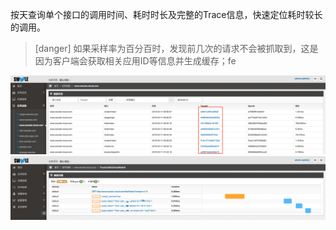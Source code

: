 按天查询单个接口的调用时间、耗时时长及完整的Trace信息，快速定位耗时较长的调用。

>[danger] 如果采样率为百分百时，发现前几次的请求不会被抓取到，这是因为客户端会获取相关应用ID等信息并生成缓存；fe

![](images/screenshot_1565064552008.png)
![](images/screenshot_1565064557548.png)